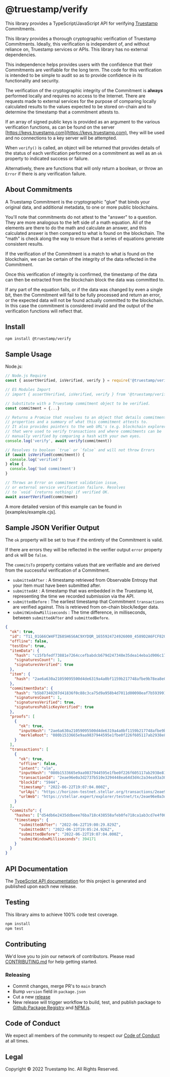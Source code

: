 # @truestamp/verify

This library provides a TypeScript/JavaScript API for verifying [Truestamp](https://www.truestamp.com) Commitments.

This library provides a thorough cryptographic verification of Truestamp Commitments. Ideally, this verification is independent of, and without reliance on,
Truestamp services or APIs. This library has no external dependencies.

This independence helps provides users with the confidence that their Commitments are verifiable for the long term. The code for this verification is intended
to be simple to audit so as to provide confidence in its functionality and security.

The verification of the cryptographic integrity of the Commitment is **always** performed locally and requires no access to the Internet. There are requests
made to external services for the purpose of comparing locally calculated results to the values expected to be stored on-chain and to determine the timestamp
that a commitment attests to.

If an array of signed public keys is provided as an argument to the various verification functions, as can be found on the server
[https://keys.truestamp.com](https://keys.truestamp.com), they will be used and no connections to a key server will be attempted.

When `verify()` is called, an object will be returned that provides details of the status of each verification performed on a commitment as well as an `ok`
property to indicated success or failure.

Alternatively, there are functions that will only return a boolean, or throw an `Error` if there is any verification failure.

## About Commitments

A Truestamp Commitment is the cryptographic "glue" that binds your original data, and additional metadata, to one or more public blockchains.

You'll note that commitments do not attest to the "answer" to a question. They are more analogous to the left side of a math equation. All of the elements are
there to do the math and calculate an answer, and this calculated answer is then compared to what is found on the blockchain. The "math" is check along the way
to ensure that a series of equations generate consistent results.

If the verification of the Commitment is a match to what is found on the blockchain, we can be certain of the integrity of the data reflected in the Commitment.

Once this verification of integrity is confirmed, the timestamp of the data can then be extracted from the blockchain block the data was committed to.

If any part of the equation fails, or if the data was changed by even a single bit, then the Commitment will fail to be fully processed and return an error, or
the expected data will not be found actually committed to the blockchain. In this case the commitment is considered invalid and the output of the verification
functions will reflect that.

## Install

```sh
npm install @truestamp/verify
```

## Sample Usage

Node.js:

```javascript
// Node.js Require
const { assertVerified, isVerified, verify } = require('@truestamp/verify')

// ES Modules Import
// import { assertVerified, isVerified, verify } from '@truestamp/verify';

// Substitute with a Truestamp commitment object to be verified.
const commitment = {...}

// Returns a Promise that resolves to an object that details commitment
// properties and a summary of what this commitment attests to.
// It also provides pointers to the web URL's (e.g. blockchain explorer API)
// that were used to verify transactions and where commitments can be
// manually verified by comparing a hash with your own eyes.
console.log('verify', await verify(commitment))

// Resolves to boolean `true` or `false` and will not throw Errors
if (await isVerified(commitment)) {
  console.log('verified')
} else {
  console.log('bad commitment')
}

// Throws an Error on commitment validation issue,
// or external service verification failure. Resolves
// to `void` (returns nothing) if verified OK.
await assertVerified(commitment)
```

A more detailed version of this example can be found in [examples/example.cjs].

## Sample JSON Verifier Output

The `ok` property will be set to true if the entirety of the Commitment is valid.

If there are errors they will be reflected in the verifier output `error` property and `ok` will be `false`.

The `commitsTo` property contains values that are verifiable and are derived from
the successful verification of a Commitment.

- `submittedAfter` : A timestamp retrieved from Observable Entropy that your Item must have been submitted after.
- `submittedAt` : A timestamp that was embedded in the Truestamp Id, representing the time we recorded submission via the API.
- `submittedBefore` : The earliest timestamp that Commitment `transactions` are verified against. This is retrieved from on-chain block/ledger data.
- `submitWindowMilliseconds` : The time difference, in milliseconds, between `submittedAfter` and `submittedBefore`.

```json
{
  "ok": true,
  "id": "T11_01G66CW4FTZ68SH6S6AC9XYDQR_1655924724926000_4589D2A6FCF82041978AC134256EEE1D",
  "offline": false,
  "testEnv": true,
  "itemData": {
    "hash": "c15fbfedf73881e7264ccefbabdcb679d247348e35dea14eba1d906c174c3e8e",
    "signaturesCount": 1,
    "signaturesVerified": true
  },
  "item": {
    "hash": "2ae6a630a21059095500d4de6319a4a0bf1159b217748afbe9b78ea8e0dccb39"
  },
  "commitmentData": {
    "hash": "b5b87340207d41836f0c88c3ca75d9a958b4d7011d00098eaf7b593991ebfe31",
    "signaturesCount": 1,
    "signaturesVerified": true,
    "signaturesPublicKeyVerified": true
  },
  "proofs": [
    {
      "ok": true,
      "inputHash": "2ae6a630a21059095500d4de6319a4a0bf1159b217748afbe9b78ea8e0dccb39",
      "merkleRoot": "080b1533665e9aa9837944595e1fbe0f226f605117ab2938e8155a21191df931"
    }
  ],
  "transactions": [
    {
      "ok": true,
      "offline": false,
      "intent": "xlm",
      "inputHash": "080b1533665e9aa9837944595e1fbe0f226f605117ab2938e8155a21191df931",
      "transactionId": "2eae96e0a3d2737b510e3294448ea64d3d4c2a34ea93a3062350a79146453f70",
      "blockId": "5944",
      "timestamp": "2022-06-22T19:07:04.000Z",
      "urlApi": "https://horizon-testnet.stellar.org/transactions/2eae96e0a3d2737b510e3294448ea64d3d4c2a34ea93a3062350a79146453f70",
      "urlWeb": "https://stellar.expert/explorer/testnet/tx/2eae96e0a3d2737b510e3294448ea64d3d4c2a34ea93a3062350a79146453f70"
    }
  ],
  "commitsTo": {
    "hashes": ["d54db6e2435ddbeee76ba718c438558afeb0fe718ca1ab3cd7e4f00be37eff42"],
    "timestamps": {
      "submittedAfter": "2022-06-22T19:00:29.829Z",
      "submittedAt": "2022-06-22T19:05:24.926Z",
      "submittedBefore": "2022-06-22T19:07:04.000Z",
      "submitWindowMilliseconds": 394171
    }
  }
}
```

## API Documentation

The [TypeScript API documentation](https://truestamp.github.io/truestamp-verify/) for this project is generated and published upon each new release.

## Testing

This library aims to achieve 100% code test coverage.

```sh
npm install
npm test
```

## Contributing

We'd love you to join our network of contributors. Please read [CONTRIBUTING.md](CONTRIBUTING.md) for help getting started.

### Releasing

- Commit changes, merge PR's to `main` branch
- Bump `version` field in `package.json`
- Cut a new [release](https://github.com/truestamp/truestamp-verify/releases)
- New release will trigger workflow to build, test, and publish package to [Github Package Registry](https://github.com/truestamp/truestamp-verify/packages) and
  [NPM.js](https://www.npmjs.com/package/@truestamp/verify).

## Code of Conduct

We expect all members of the community to respect our [Code of Conduct](CODE_OF_CONDUCT.md) at all times.

## Legal

Copyright © 2022 Truestamp Inc. All Rights Reserved.
